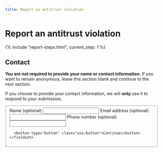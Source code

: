 ```yaml
---
title: Report an antitrust violation
---
```


<h1>Report an antitrust violation</h1>

{% include "report-steps.html", current_step: 1 %}

<section class="usa-section padding-top-0">
  <h2>Contact</h2>
  <p><strong>You are not required to provide your name or contact information.</strong> If you want to remain anonymous, leave this section blank and continue to the next section.</p>

  <p>If you choose to provide your contact information, we will <strong>only</strong> use it to respond to your submission.</p>

  <!-- TODO check with Mel about optional here -->
  <form class="usa-form usa-form--large margin-bottom-3">
    <fieldset class="usa-fieldset">
      <label class="usa-label" for="report-name">Name (optional)</label>
      <input class="usa-input" id="report-name" name="report-name"/>
      <label class="usa-label" for="report-email">Email address (optional)</label>
      <input class="usa-input" id="report-email" name="report-email"/>
      <label class="usa-label" for="report-phone">Phone number (optional)</label>
      <input class="usa-input" id="report-phone" name="report-phone"/>

      <button type="button" class="usa-button">Continue</button>
    </fieldset>
  </form>
</section>
